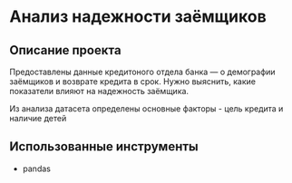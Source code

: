 # Анализ надежности заёмщиков

## Описание проекта
Предоставлены данные кредитоного отдела банка — о демографии заёмщиков и возврате кредита в срок. Нужно выяснить, какие показатели влияют на надежность заёмщика. 

Из анализа датасета определены основные факторы - цель кредита и наличие детей 

## Использованные инструменты
- pandas